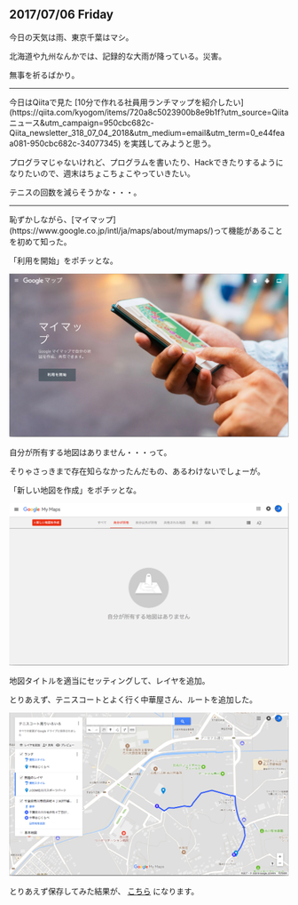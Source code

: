 ## 2017/07/06 Friday

今日の天気は雨、東京千葉はマシ。

北海道や九州なんかでは、記録的な大雨が降っている。災害。

無事を祈るばかり。

<hr />
今日はQiitaで見た [10分で作れる社員用ランチマップを紹介したい](https://qiita.com/kyogom/items/720a8c5023900b8e9b1f?utm_source=Qiitaニュース&utm_campaign=950cbc682c-Qiita_newsletter_318_07_04_2018&utm_medium=email&utm_term=0_e44feaa081-950cbc682c-34077345) を実践してみようと思う。

プログラマじゃないけれど、プログラムを書いたり、Hackできたりするようになりたいので、週末はちょこちょこやっていきたい。

テニスの回数を減らそうかな・・・。

<hr />
恥ずかしながら、[マイマップ](https://www.google.co.jp/intl/ja/maps/about/mymaps/)って機能があることを初めて知った。

「利用を開始」をポチッとな。

<center><img src="./picture/20180706-01.png" alt="マイマップ" title="マイマップ"></center>

自分が所有する地図はありません・・・って。

そりゃさっきまで存在知らなかったんだもの、あるわけないでしょーが。

「新しい地図を作成」をポチッとな。

<center><img src="./picture/20180706-02.png" alt="マップなし" title="マップなし"></center>

地図タイトルを適当にセッティングして、レイヤを追加。

とりあえず、テニスコートとよく行く中華屋さん、ルートを追加した。

<center><img src="./picture/20180706-03.png" alt="とりあえずできた？" title="とりあえずできた？"></center>

とりあえず保存してみた結果が、 [こちら](https://drive.google.com/open?id=14GXvYexWHC5s-tLBt64WEHnl_O2jkP-w&usp=sharing) になります。
